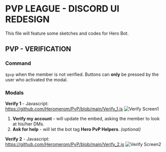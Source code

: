 # PVP LEAGUE - DISCORD UI REDESIGN
This file will feature some sketches and codes for Hero Bot.

## PVP - VERIFICATION
### Command
`$pvp` when the member is not verified. Buttons can **only** be pressed by the user who activated the modal.

### Modals
**Verify 1** - Javascript: https://github.com/Heromerom/PvP/blob/main/Verify_1.js
![Verify Screen1](https://media.discordapp.net/attachments/884598505170149447/884754003634827314/unknown.png?width=600&height=300)

1. **Verify my account** - will update the embed, asking the member to look at his/her DMs. 
2. **Ask for help** - will let the bot tag **Hero PvP Helpers**. *(optional)*

**Verify 2** - Javascript: https://github.com/Heromerom/PvP/blob/main/Verify_2.js
![Verify Screen2](https://media.discordapp.net/attachments/884598505170149447/884651839679766538/unknown.png?width=600&height=300)
